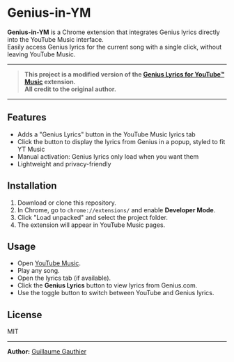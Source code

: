 # Genius-in-YM

**Genius-in-YM** is a Chrome extension that integrates Genius lyrics directly into the YouTube Music interface.  
Easily access Genius lyrics for the current song with a single click, without leaving YouTube Music.

---

> **This project is a modified version of the [Genius Lyrics for YouTube™ Music](https://chromewebstore.google.com/detail/genius-lyrics-for-youtube/gefmkfhdhnlmpeedemlangcjljpfphll) extension.  
> All credit to the original author.**

---

## Features

- Adds a "Genius Lyrics" button in the YouTube Music lyrics tab
- Click the button to display the lyrics from Genius in a popup, styled to fit YT Music
- Manual activation: Genius lyrics only load when you want them
- Lightweight and privacy-friendly

## Installation

1. Download or clone this repository.
2. In Chrome, go to `chrome://extensions/` and enable **Developer Mode**.
3. Click "Load unpacked" and select the project folder.
4. The extension will appear in YouTube Music pages.

## Usage

- Open [YouTube Music](https://music.youtube.com).
- Play any song.
- Open the lyrics tab (if available).
- Click the **Genius Lyrics** button to view lyrics from Genius.com.
- Use the toggle button to switch between YouTube and Genius lyrics.

## License

MIT

---

**Author:** [Guillaume Gauthier](https://github.com/gauthierguillaume)
